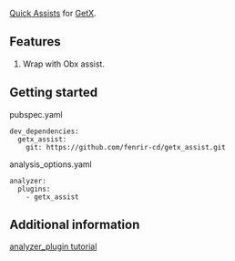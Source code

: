 <!-- 
This README describes the package. If you publish this package to pub.dev,
this README's contents appear on the landing page for your package.

For information about how to write a good package README, see the guide for
[writing package pages](https://dart.dev/guides/libraries/writing-package-pages). 

For general information about developing packages, see the Dart guide for
[creating packages](https://dart.dev/guides/libraries/create-library-packages)
and the Flutter guide for
[developing packages and plugins](https://flutter.dev/developing-packages). 
-->

[Quick Assists](https://flutter.dev/docs/development/tools/android-studio#assists--quick-fixes) for [GetX](https://github.com/jonataslaw/getx).

## Features

1. Wrap with Obx assist.

## Getting started

pubspec.yaml
```buildoutcfg
dev_dependencies:
  getx_assist:
    git: https://github.com/fenrir-cd/getx_assist.git
```
analysis_options.yaml
```buildoutcfg
analyzer:
  plugins:
    - getx_assist
```

## Additional information

[analyzer_plugin tutorial](https://github.com/dart-lang/sdk/tree/master/pkg/analyzer_plugin/doc/tutorial)
